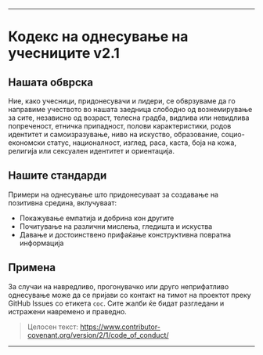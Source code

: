 -----
# Кодекс на однесување на учесниците v2.1

## Нашата обврска
Ние, како учесници, придонесувачи и лидери, се обврзуваме да го направиме учеството во нашата заедница слободно од вознемирување за сите, независно од возраст, телесна градба, видлива или невидлива попреченост, етничка припадност, полови карактеристики, родов идентитет и самоизразување, ниво на искуство, образование, социо-економски статус, националност, изглед, раса, каста, боја на кожа, религија или сексуален идентитет и ориентација.

## Нашите стандарди
Примери на однесување што придонесуваат за создавање на позитивна средина, вклучуваат:
- Покажување емпатија и добрина кон другите
- Почитување на различни мислења, гледишта и искуства
- Давaње и достоинствено прифаќање конструктивна повратна информација

## Примена
За случаи на навредливо, прогонувачко или друго неприфатливо однесување може да се пријави со контакт на тимот на проектот преку GitHub Issues со етикета `coc`. Сите жалби ќе бидат разгледани и истражени навремено и праведно.

> Целосен текст: https://www.contributor-covenant.org/version/2/1/code_of_conduct/ 
-----